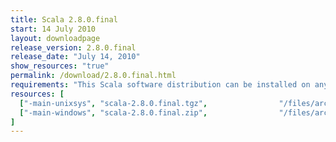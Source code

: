 ```yaml
---
title: Scala 2.8.0.final
start: 14 July 2010
layout: downloadpage
release_version: 2.8.0.final
release_date: "July 14, 2010"
show_resources: "true"
permalink: /download/2.8.0.final.html
requirements: "This Scala software distribution can be installed on any Unix-like or Windows system. It requires the Java runtime version 1.6 or later, which can be downloaded <a href='http://www.java.com/'>here</a>."
resources: [
  ["-main-unixsys", "scala-2.8.0.final.tgz",                "/files/archive/scala-2.8.0.final.tgz",                   "Mac OS X, Unix, Cygwin",  "19 MB"],
  ["-main-windows", "scala-2.8.0.final.zip",                "/files/archive/scala-2.8.0.final.zip",                   "Windows",                 "19 MB"]
]
---
```




